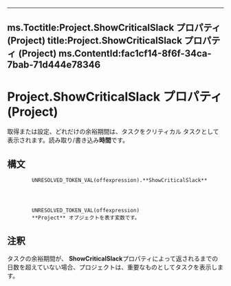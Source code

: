 

---
ms.Toctitle:Project.ShowCriticalSlack プロパティ (Project)
title:Project.ShowCriticalSlack プロパティ (Project)
ms.ContentId:fac1cf14-8f6f-34ca-7bab-71d444e78346
---
# Project.ShowCriticalSlack プロパティ (Project)




取得または設定、どれだけの余裕期間は、タスクをクリティカル タスクとして表示されます。読み取り/書き込み**時間**です。

## 構文

            UNRESOLVED_TOKEN_VAL(offexpression).**ShowCriticalSlack**




            UNRESOLVED_TOKEN_VAL(offexpression)
            **Project** オブジェクトを表す変数です。



## 注釈
タスクの余裕期間が、 **ShowCriticalSlack**プロパティによって返されるまでの日数を超えていない場合、プロジェクトは、重要なものとしてタスクを表示します。




